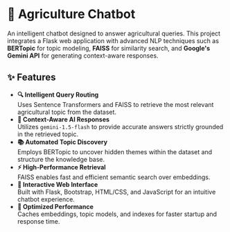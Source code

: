 # 🌾 Agriculture Chatbot

An intelligent chatbot designed to answer agricultural queries. This project integrates a Flask web application with advanced NLP techniques such as **BERTopic** for topic modeling, **FAISS** for similarity search, and **Google's Gemini API** for generating context-aware responses.

## ✨ Features

- **🔍 Intelligent Query Routing**  
  Uses Sentence Transformers and FAISS to retrieve the most relevant agricultural topic from the dataset.
- **🧠 Context-Aware AI Responses**  
  Utilizes `gemini-1.5-flash` to provide accurate answers strictly grounded in the retrieved topic.
- **📚 Automated Topic Discovery**  
  Employs BERTopic to uncover hidden themes within the dataset and structure the knowledge base.
- **⚡ High-Performance Retrieval**  
  FAISS enables fast and efficient semantic search over embeddings.
- **💬 Interactive Web Interface**  
  Built with Flask, Bootstrap, HTML/CSS, and JavaScript for an intuitive chatbot experience.
- **🚀 Optimized Performance**  
  Caches embeddings, topic models, and indexes for faster startup and response time.

